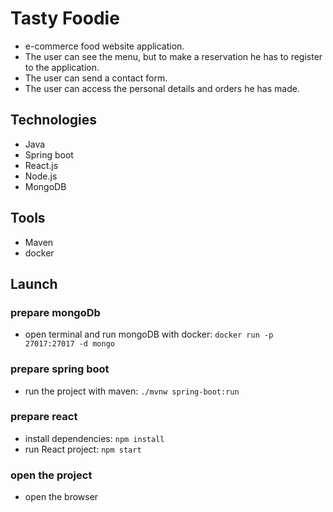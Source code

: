 # Tasty Foodie 
* e-commerce food website application.
* The user can see the menu, but to make a reservation he has to register to the application.
* The user can send a contact form.
* The user can access the personal details and orders he has made.

## Technologies 
* Java  
* Spring boot 
* React.js
* Node.js 
* MongoDB

## Tools 
* Maven
* docker

## Launch
### prepare mongoDb
* open terminal and run mongoDB with docker: `docker run -p 27017:27017 -d mongo`
### prepare spring boot
* run the project with maven: `./mvnw spring-boot:run`
### prepare react 
* install dependencies: `npm install` 
* run React project: `npm start`

### open the project 
* open the browser 

